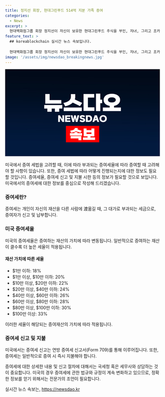 ```yaml
---
title: 정지선 회장, 현대그린푸드 514억 지분 가족 증여
categories:
  - News
excerpt: >
  현대백화점그룹 회장 정지선이 자신이 보유한 현대그린푸드 주식을 부인, 자녀, 그리고 조카들에게 증여하였다. 부인과 자녀에게는 각각 2.92%, 조카에게는 각각 1.3%의 지분을 증여했으며, 이번 증여로 총 429만3097주의 주식이 이전되었다. 증여된 주식의 가치는 514억원에 달하며, 회사 측은 이번 증여가 경영권 승계와는 무관하며 단순 증여임을 강조하고 있다.
feature_text: >
  ## koreablockchain 실시간 뉴스 속보입니다.

  현대백화점그룹 회장 정지선이 자신이 보유한 현대그린푸드 주식을 부인, 자녀, 그리고 조카들에게 증여하였다. 부인과 자녀에게는 각각 2.92%, 조카에게는 각각 1.3%의 지분을 증여했으며, 이번 증여로 총 429만3097주의 주식이 이전되었다. 증여된 주식의 가치는 514억원에 달하며, 회사 측은 이번 증여가 경영권 승계와는 무관하며 단순 증여임을 강조하고 있다.
image: '/assets/img/newsdao_breakingnews.jpg'
---
```


<p><img src="/assets/img/newsdao_breakingnews.jpg" alt="koreablockchain 속보" /></p>

<p>미국에서 증여 세법을 고려할 때, 이에 따라 부과되는 증여세율에 따라 증여할 때 고려해야 할 사항이 있습니다. 또한, 증여 세법에 따라 어떻게 진행되는지에 대한 정보도 필요할 것입니다. 증여세율, 증여세 신고 및 지불 시한 등의 정보가 필요할 것으로 보입니다. 미국에서의 증여세에 대한 정보를 중심으로 작성해 드리겠습니다.</p>

<h3>증여세란?</h3>

<p>증여세는 개인이 자신의 재산을 다른 사람에 渡옮길 때, 그 대가로 부과되는 세금으로, 증여자가 신고 및 납부합니다.</p>

<h3>미국 증여세율</h3>

<p>미국의 증여세율은 증여하는 재산의 가치에 따라 변동됩니다. 일반적으로 증여하는 재산이 클수록 더 높은 세율이 적용됩니다.</p>

<h4>재산 가치에 따른 세율</h4>

<ul>
<li>$1만 이하: 18%</li>
<li>$1만 이상, $10만 이하: 20%</li>
<li>$10만 이상, $20만 이하: 22%</li>
<li>$20만 이상, $40만 이하: 24%</li>
<li>$40만 이상, $60만 이하: 26%</li>
<li>$60만 이상, $80만 이하: 28%</li>
<li>$80만 이상, $100만 이하: 30%</li>
<li>$100만 이상: 33%</li>
</ul>

<p>이러한 세율이 해당되는 증여재산의 가치에 따라 적용됩니다.</p>

<h3>증여세 신고 및 지불</h3>

<p>미국에서는 증여세 신고는 연방 증여세 신고서(Form 709)를 통해 이루어집니다. 또한, 증여세는 일반적으로 증여 시 즉시 지불해야 합니다.</p>

<p>증여세에 대한 상세한 내용 및 신고 절차에 대해서는 국세청 혹은 세무사와 상담하는 것이 중요합니다. 미국의 경우 증여세에 관한 법규와 규정이 계속 변화하고 있으므로, 정확한 정보를 얻기 위해서는 전문가의 조언이 필요합니다.</p>
실시간 뉴스 속보는, <a href="https://newsdao.kr" rel="dofollow">https://newsdao.kr</a>



